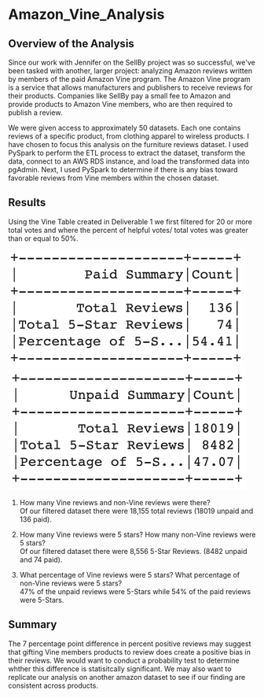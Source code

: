 # Amazon_Vine_Analysis
## Overview of the Analysis 
Since our work with Jennifer on the SellBy project was so successful, we've been tasked with another, larger project: analyzing Amazon reviews written by members of the paid Amazon Vine program. The Amazon Vine program is a service that allows manufacturers and publishers to receive reviews for their products. Companies like SellBy pay a small fee to Amazon and provide products to Amazon Vine members, who are then required to publish a review.

We were given access to approximately 50 datasets. Each one contains reviews of a specific product, from clothing apparel to wireless products. I have chosen to focus this analysis on the furniture reviews dataset. I used PySpark to perform the ETL process to extract the dataset, transform the data, connect to an AWS RDS instance, and load the transformed data into pgAdmin. Next, I used PySpark to determine if there is any bias toward favorable reviews from Vine members within the chosen dataset.

## Results 
Using the Vine Table created in Deliverable 1 we first filtered for 20 or more total votes and where the percent of helpful votes/ total votes was greater than or equal to 50%. 

![Paid Summary](https://github.com/cfusco77/Amazon_Vine_Analysis/blob/main/Resources/Paid%20Review%20Summary.png) 
![Unpaid Summary](https://github.com/cfusco77/Amazon_Vine_Analysis/blob/main/Resources/Unpaid%20Review%20Summary.png) 


1. How many Vine reviews and non-Vine reviews were there?\
Of our filtered dataset there were 18,155 total reviews (18019 unpaid and 136 paid).

2. How many Vine reviews were 5 stars? How many non-Vine reviews were 5 stars?\
Of our filtered dataset there were 8,556 5-Star Reviews. (8482 unpaid and 74 paid). 

3. What percentage of Vine reviews were 5 stars? What percentage of non-Vine reviews were 5 stars?\
47% of the unpaid reviews were 5-Stars while 54% of the paid reviews were 5-Stars.  

## Summary 
The 7 percentage point difference in percent positive reviews may suggest that gifting Vine members products to review does create a positive bias in their reviews. We would want to conduct a probability test to determine whther this difference is statisitcally significant. We may also want to replicate our analysis on another amazon dataset to see if our finding are consistent across products. 
